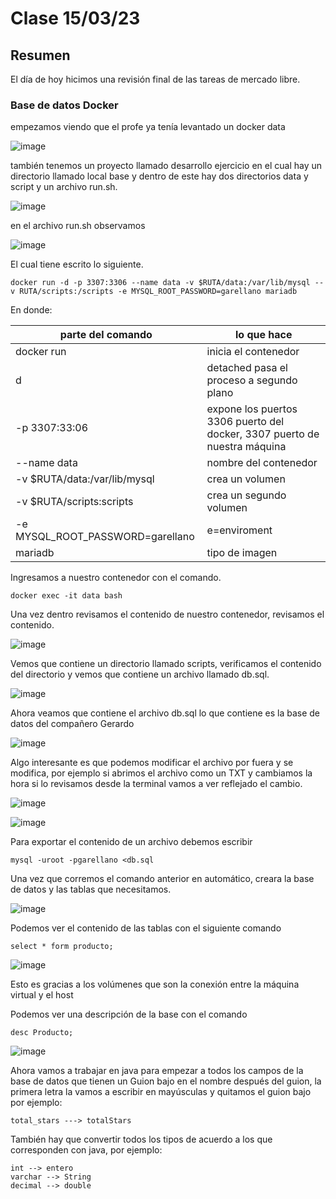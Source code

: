# Clase 15/03/23 #
## Resumen ##
El día de hoy hicimos una revisión final de las tareas de mercado libre.
### Base de datos Docker ###
empezamos viendo que el profe ya tenía levantado un docker data

![image](https://user-images.githubusercontent.com/123017277/225490014-03fb42e5-4c03-48e3-bc44-8e9c92db6c2e.png)

también tenemos un proyecto llamado desarrollo ejercicio en el cual hay un directorio llamado local base y dentro de este hay dos directorios  data y script y un archivo run.sh.

![image](https://user-images.githubusercontent.com/123017277/225493996-9b2238bd-833b-472b-8748-31b4581c5d45.png)

en el archivo run.sh observamos

![image](https://user-images.githubusercontent.com/123017277/225494315-eae87514-7643-4b50-9ce2-bec83ef8ad09.png)

El cual tiene escrito lo siguiente.   
```
docker run -d -p 3307:3306 --name data -v $RUTA/data:/var/lib/mysql --v RUTA/scripts:/scripts -e MYSQL_ROOT_PASSWORD=garellano mariadb
```
En donde:

| parte del comando | lo que hace |
| ----------------- | ----------- |
| docker run | inicia el contenedor |
| d | detached pasa el proceso a segundo plano |
| -p 3307:33:06 | expone los puertos 3306 puerto del docker, 3307 puerto de nuestra máquina |
| --name data | nombre del contenedor |
| -v $RUTA/data:/var/lib/mysql | crea un volumen |
| -v $RUTA/scripts:scripts | crea un segundo volumen |
| -e MYSQL_ROOT_PASSWORD=garellano | e=enviroment |
| mariadb | tipo de imagen |

Ingresamos a nuestro contenedor con el comando.
```
docker exec -it data bash
```
Una vez dentro revisamos el contenido de nuestro contenedor, revisamos el contenido.

![image](https://user-images.githubusercontent.com/123017277/225508726-4cf6f08a-a7d3-43d3-a865-12bf9f18f11f.png)

Vemos que contiene un directorio llamado scripts, verificamos el contenido del directorio y vemos que contiene un archivo llamado db.sql. 

![image](https://user-images.githubusercontent.com/123017277/225517770-8d702c92-53e8-4f82-a577-646220ac4ecf.png)

Ahora veamos que contiene el archivo db.sql lo que contiene es la base de datos del compañero Gerardo

![image](https://user-images.githubusercontent.com/123017277/225517948-5ca4500e-5e82-4eac-9b9f-21fd39842ff9.png)

Algo interesante es que podemos modificar el archivo por fuera y se modifica, por ejemplo si abrimos el archivo como un TXT y cambiamos la hora si lo revisamos desde la terminal vamos a ver reflejado el cambio.

![image](https://user-images.githubusercontent.com/123017277/225519924-430e0903-5700-4c3b-8a6f-6f22640cf359.png)


![image](https://user-images.githubusercontent.com/123017277/225519478-614deee3-6221-4d0f-886f-fbad5c802b55.png)

Para exportar el contenido de un archivo debemos escribir
```
mysql -uroot -pgarellano <db.sql
```
Una vez que corremos el comando anterior en automático, creara la base de datos y las tablas que necesitamos.

![image](https://user-images.githubusercontent.com/123017277/225522192-7cccfaf0-c4b0-4d7b-8a6f-85c5cceec9d0.png)

Podemos ver el contenido de las tablas con el siguiente comando
```
select * form producto;
```
![image](https://user-images.githubusercontent.com/123017277/225522628-fdbd295f-3cb2-489f-ad5f-cc9aa01176f6.png)

Esto es gracias a los volúmenes que son la conexión entre la máquina virtual y el host

Podemos ver una descripción de la base con el comando 
```
desc Producto;
```
![image](https://user-images.githubusercontent.com/123017277/225524044-25b6b3d1-8fd0-4a54-86ef-a49aea009751.png)

Ahora vamos a trabajar en java para empezar a todos los campos de la base de datos que tienen un Guion bajo en el nombre después del guion, la primera letra la vamos a escribir en mayúsculas y quitamos el guion bajo por ejemplo:
```
total_stars ---> totalStars
```
También hay que convertir todos los tipos de acuerdo a los que corresponden con java, por ejemplo:
```
int --> entero
varchar --> String
decimal --> double
```


